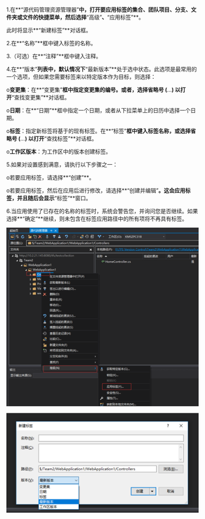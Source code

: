1.在**“源代码管理资源管理器”**中，打开要应用标签的集合、团队项目、分支、文件夹或文件的快捷菜单，然后选择**“高级”**、**“应用标签”**。

此时将显示**“新建标签”**对话框。

2.在**“名称”**框中键入标签的名称。

3.（可选）在**“注释”**框中键入注释。

4.在**“版本”**列表中，默认情况下**“最新版本”**处于选中状态。此选项是最常用的一个选项，但如果您需要标签来以特定版本作为目标，则选择：

o**变更集**：在**“变更集”**框中指定变更集的编号。或者，选择省略号 \(**…**\) 以打开**“查找变更集”**对话框。

o**日期**：在**“日期”**框中指定一个日期，或者从下拉菜单上的日历中选择一个日期。

o**标签**：指定新标签将基于的现有标签。在**“标签”**框中键入标签名称，或选择省略号 \(**…**\) 以打开**“查找标签”**对话框。

o**工作区版本**：为工作区中的版本创建标签。

5.如果对设置感到满意，请执行以下步骤之一：

o若要应用标签，请选择**“创建”**。

o若要应用标签，然后在应用后进行修改，请选择**“创建并编辑”**。这会应用标签，并且随后会显示**“标签”**窗口。

6.当应用使用了已存在的名称的标签时，系统会警告您，并询问您是否继续。如果选择**“确定”**继续，则未包含在标签应用路径中的所有项将不再具有标签。

![](/assets/import14.png)

![](/assets/import15.png)

